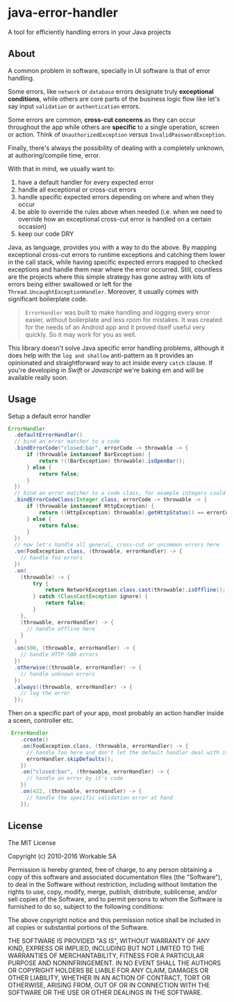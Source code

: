 # java-error-handler
A tool for efficiently handling errors in your Java projects

## About
A common problem in software, specially in UI software is that of error handling.

Some errors, like `network` or `database` errors designate truly **exceptional conditions**, while others are core parts of the business logic flow like let's say input `validation` or `authentication` errors.

Some errors are common, **cross-cut concerns** as they can occur throughout the app while others are **specific** to a single operation, screen or action. Think of `UnauthorizedException` versus `InvalidPasswordException`.

Finally, there's always the possibility of dealing with a completely unknown, at authoring/compile time, error.

With that in mind, we usually want to:

1. have a default handler for every expected error
2. handle all exceptional or cross-cut errors
3. handle specific expected errors depending on where and when they occur
4. be able to override the rules above when needed (i.e. when we need to override how an exceptional cross-cut error is handled on a certain occasion)
5. keep our code DRY 

Java, as language, provides you with a way to do the above. By mapping exceptional cross-cut errors to runtime exceptions and catching them lower in the call stack, while having specific expected errors mapped to checked exceptions and handle them near where the error occurred. Still, countless are the projects where this simple strategy has gone astray with lots of errors being either swallowed or left for the `Thread.UncaughtExceptionHandler`. Moreover, it usually comes with significant boilerplate code.

> `ErrorHandler` was built to make handling and logging every error easier, without boilerplate and less room for mistakes. It was created for the needs of an Android app and it proved itself useful very quickly. So it may work for you as well.

This library doesn't solve Java specific error handling problems, although it does help with the `log and shallow` anti-pattern as it provides an opinionated and straightforward way to act inside every `catch` clause. If you're developing in  _Swift_ or _Javascript_ we're baking em and will be available really soon. 

## Usage
Setup a default error handler

```java
ErrorHandler
  .defaultErrorHandler()
  // bind an error matcher to a code
  .bindErrorCode("closed:bar", errorCode -> throwable -> {
      if (throwable instanceof BarException) {
          return !((BarException) throwable).isOpenBar();
      } else {
          return false;
      }
  })
  // bind an error matcher to a code class, for example integers could designate HTTP errors
  .bindErrorCodeClass(Integer.class, errorCode -> throwable -> {
      if (throwable instanceof HttpException) {
          return ((HttpException) throwable).getHttpStatus() == errorCode;
      } else {
          return false;
      }
  })
  // now let's handle all general, cross-cut or uncommon errors here 
  .on(FooException.class, (throwable, errorHandler) -> {
    // handle foo errors
  })
  .on(
    (throwable) -> {
        try {
            return NetworkException.class.cast(throwable).isOffline();
        } catch (ClassCastException ignore) {
            return false;
        }
    },
    (throwable, errorHandler) -> {
      // handle offline here  
    }
  )
  .on(500, (throwable, errorHandler) -> {
    // handle HTTP 500 errors
  })
  .otherwise((throwable, errorHandler) -> {
    // handle unknown errors
  })
  .always((throwable, errorHandler) -> {
    // log the error
  });
```

Then on a specific part of your app, most probably an action handler inside a sceen, controller etc.

```java
 ErrorHandler
    .create()
    .on(FooException.class, (throwable, errorHandler) -> {
      // handle foo here and don't let the default handler deal with it
      errorHandler.skipDefaults(); 
    })
    .on("closed:bar", (throwable, errorHandler) -> {
      // handle an error by it's code
    })
    .on(422, (throwable, errorHandler) -> {
      // handle the specific validation error at hand
    });
```


## License

The MIT License

Copyright (c) 2010-2016 Workable SA

Permission is hereby granted, free of charge, to any person obtaining a copy
of this software and associated documentation files (the "Software"), to deal
in the Software without restriction, including without limitation the rights
to use, copy, modify, merge, publish, distribute, sublicense, and/or sell
copies of the Software, and to permit persons to whom the Software is
furnished to do so, subject to the following conditions:

The above copyright notice and this permission notice shall be included in
all copies or substantial portions of the Software.

THE SOFTWARE IS PROVIDED "AS IS", WITHOUT WARRANTY OF ANY KIND, EXPRESS OR
IMPLIED, INCLUDING BUT NOT LIMITED TO THE WARRANTIES OF MERCHANTABILITY,
FITNESS FOR A PARTICULAR PURPOSE AND NONINFRINGEMENT. IN NO EVENT SHALL THE
AUTHORS OR COPYRIGHT HOLDERS BE LIABLE FOR ANY CLAIM, DAMAGES OR OTHER
LIABILITY, WHETHER IN AN ACTION OF CONTRACT, TORT OR OTHERWISE, ARISING FROM,
OUT OF OR IN CONNECTION WITH THE SOFTWARE OR THE USE OR OTHER DEALINGS IN
THE SOFTWARE.
